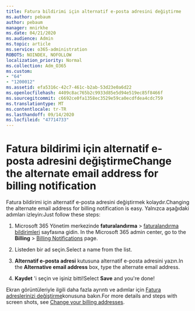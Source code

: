 ```yaml
---
title: Fatura bildirimi için alternatif e-posta adresini değiştirme
ms.author: pebaum
author: pebaum
manager: mnirkhe
ms.date: 04/21/2020
ms.audience: Admin
ms.topic: article
ms.service: o365-administration
ROBOTS: NOINDEX, NOFOLLOW
localization_priority: Normal
ms.collection: Adm_O365
ms.custom:
- "64"
- "1200012"
ms.assetid: efa5316c-42c7-461c-b2ab-53d23e0a6d22
ms.openlocfilehash: 4409c8ac765b2c9933d85e5d94e519ec85f8466f
ms.sourcegitcommit: c6692ce0fa1358ec3529e59ca0ecdfdea4cdc759
ms.translationtype: MT
ms.contentlocale: tr-TR
ms.lasthandoff: 09/14/2020
ms.locfileid: "47714733"
---
```

# <a name="change-the-alternate-email-address-for-billing-notification"></a><span data-ttu-id="22e2b-102">Fatura bildirimi için alternatif e-posta adresini değiştirme</span><span class="sxs-lookup"><span data-stu-id="22e2b-102">Change the alternate email address for billing notification</span></span>

<span data-ttu-id="22e2b-103">Fatura bildirimi için alternatif e-posta adresini değiştirmek kolaydır.</span><span class="sxs-lookup"><span data-stu-id="22e2b-103">Changing the alternate email address for billing notification is easy.</span></span> <span data-ttu-id="22e2b-104">Yalnızca aşağıdaki adımları izleyin:</span><span class="sxs-lookup"><span data-stu-id="22e2b-104">Just follow these steps:</span></span>
  
1. <span data-ttu-id="22e2b-105">Microsoft 365 Yönetim merkezinde **faturalandırma** \> [faturalandırma bildirimleri](https://go.microsoft.com/fwlink/p/?linkid=853212) sayfasına gidin.  </span><span class="sxs-lookup"><span data-stu-id="22e2b-105">In the Microsoft 365 admin center, go to the **Billing** \>  [Billing Notifications](https://go.microsoft.com/fwlink/p/?linkid=853212) page.</span></span>

2. <span data-ttu-id="22e2b-106">Listeden bir ad seçin.</span><span class="sxs-lookup"><span data-stu-id="22e2b-106">Select a name from the list.</span></span>

3. <span data-ttu-id="22e2b-107">**Alternatif e-posta adresi** kutusuna alternatif e-posta adresini yazın.</span><span class="sxs-lookup"><span data-stu-id="22e2b-107">In the **Alternative email address** box, type the alternate email address.</span></span>

4. <span data-ttu-id="22e2b-108">**Kaydet** 'i seçin ve işiniz bitti!</span><span class="sxs-lookup"><span data-stu-id="22e2b-108">Select **Save** and you're done!</span></span>

<span data-ttu-id="22e2b-109">Ekran görüntüleriyle ilgili daha fazla ayrıntı ve adımlar için [Fatura adreslerinizi değiştirme](https://docs.microsoft.com/microsoft-365/commerce/billing-and-payments/change-your-billing-addresses)konusuna bakın.</span><span class="sxs-lookup"><span data-stu-id="22e2b-109">For more details and steps with screen shots, see [Change your billing addresses](https://docs.microsoft.com/microsoft-365/commerce/billing-and-payments/change-your-billing-addresses).</span></span>
  
